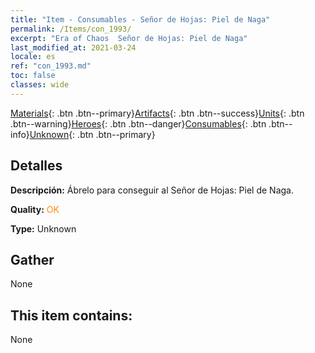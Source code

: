 ```yaml
---
title: "Item - Consumables - Señor de Hojas: Piel de Naga"
permalink: /Items/con_1993/
excerpt: "Era of Chaos  Señor de Hojas: Piel de Naga"
last_modified_at: 2021-03-24
locale: es
ref: "con_1993.md"
toc: false
classes: wide
---
```

 [Materials](/es/Items/){: .btn .btn--primary}[Artifacts](/es/Items/Artifacts/){: .btn .btn--success}[Units](/es/Items/Units/){: .btn .btn--warning}[Heroes](/es/Items/Heroes/){: .btn .btn--danger}[Consumables](/es/Items/Consumables/){: .btn .btn--info}[Unknown](/es/Items/Unknown/){: .btn .btn--primary}

## Detalles
 **Descripción:** Ábrelo para conseguir al Señor de Hojas: Piel de Naga.

 **Quality:** <span style="color: #FF8C00">OK</span>

 **Type:** Unknown

## Gather

  None

## This item contains:

  None

